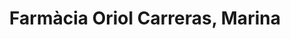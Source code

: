 ---
title: "Farmàcia Oriol Carreras, Marina"
url: /barcelona/farmacia-oriol-carreras-marina/
shop: farmacia
---